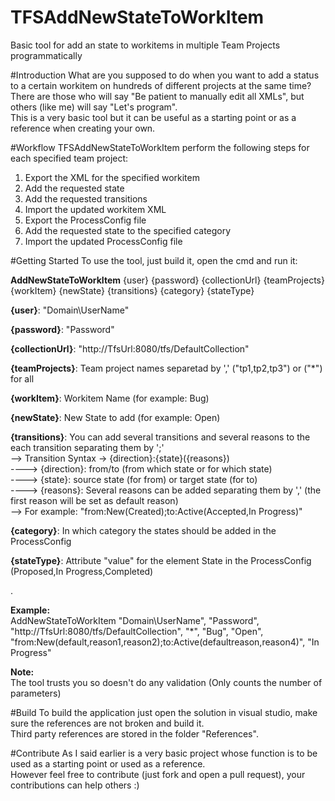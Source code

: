 # TFSAddNewStateToWorkItem
Basic tool for add an state to workitems in multiple Team Projects programmatically

#Introduction 
What are you supposed to do when you want to add a status to a certain workitem on hundreds of different projects at the same time?  
There are those who will say "Be patient to manually edit all XMLs", but others (like me) will say "Let's program".  
This is a very basic tool but it can be useful as a starting point or as a reference when creating your own.  
  
#Workflow
TFSAddNewStateToWorkItem perform the following steps for each specified team project:    
1.	Export the XML for the specified workitem  
2.	Add the requested state  
3.	Add the requested transitions  
4.	Import the updated workitem XML 
5.	Export the ProcessConfig file  
6.  Add the requested state to the specified category  
7.  Import the updated ProcessConfig file    

#Getting Started
To use the tool, just build it, open the cmd and run it:  

<b>AddNewStateToWorkItem</b> {user} {password} {collectionUrl} {teamProjects} {workItem} {newState} {transitions} {category} {stateType}    
  
<b>{user}</b>: "Domain\UserName" 
   
<b>{password}</b>: "Password"  
   
<b>{collectionUrl}</b>: "http://TfsUrl:8080/tfs/DefaultCollection"  
   
<b>{teamProjects}</b>: Team project names separetad by ',' ("tp1,tp2,tp3") or ("*") for all  
   
<b>{workItem}</b>: Workitem Name (for example: Bug)  
   
<b>{newState}</b>: New State to add (for example: Open)  
   
<b>{transitions}</b>: You can add several transitions and several reasons to the each transition separating them by ';'  
--> Transition Syntax -> {direction}:{state}({reasons})  
----> {direction}: from/to (from which state or for which state)  
----> {state}: source state (for from) or target state (for to)  
----> {reasons}: Several reasons can be added separating them by ',' (the first reason will be set as default reason)  
--> For example: "from:New(Created);to:Active(Accepted,In Progress)"  
      
<b>{category}</b>: In which category the states should be added in the ProcessConfig  
   
<b>{stateType}</b>: Attribute "value" for the element State in the ProcessConfig (Proposed,In Progress,Completed)  
   
.     

<b>Example:</b>  
 AddNewStateToWorkItem "Domain\UserName", "Password", "http://TfsUrl:8080/tfs/DefaultCollection", "*", "Bug", "Open", "from:New(default,reason1,reason2);to:Active(defaultreason,reason4)", "In Progress"
   
<b>Note:</b>  
The tool trusts you so doesn't do any validation (Only counts the number of parameters)

#Build
To build the application just open the solution in visual studio, make sure the references are not broken and build it.  
Third party references are stored in the folder "References".  

#Contribute
As I said earlier is a very basic project whose function is to be used as a starting point or used as a reference.  
However feel free to contribute (just fork and open a pull request), your contributions can help others :)  
  
